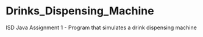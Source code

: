 Drinks_Dispensing_Machine
=========================

ISD Java Assignment 1 - Program that simulates a drink dispensing machine
